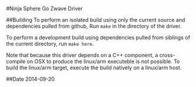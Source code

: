#Ninja Sphere Go Zwave Driver

##Building
To perform an isolated build using only the current source and dependencies pulled from github, Run `make` in the directory of the driver.

To perform a development build using dependencies pulled from siblings of the current directory, run `make here`.

Note that because this driver depends on a C++ component, a cross-compile on OSX to produce the linux/arm executeble is not possible.
To build the linux/arm target, execute the build natively on a linux/arm host.

##Date
2014-09-20